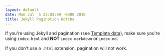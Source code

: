```yaml
---
layout: default
date: Mon Jul  5 22:03:09 -0400 2010
title: Jekyll Pagination Gotcha
---
```


If you're using Jekyll and pagination (see [Template data](http://wiki.github.com/mojombo/jekyll/template-data)),
make sure you're using `index.html` and **NOT** `index.markdown` or `index.md`.

If you don't use a `.html` extension, pagination will not work.
